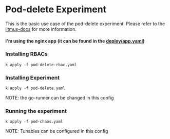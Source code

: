 # Pod-delete Experiment
This is the basic use case of the pod-delete experiment. Please refer to the [litmus-docs](https://litmuschaos.github.io/litmus/experiments/categories/pods/pod-delete#minimal-rbac-configuration-example-optional) for more information.

#### I'm using the nginx app (it can be found in the [deploy/app.yaml](../../deploy/app.yaml))

### Installing RBACs
```shell
k apply -f pod-delete-rbac.yaml
```
### Installing Experiment
```shell
k apply -f pod-delete.yaml
```
NOTE: the go-runner can be changed in this config

### Running the experiment
```shell
k apply -f pod-chaos.yaml
```
NOTE: Tunables can be configured in this config

